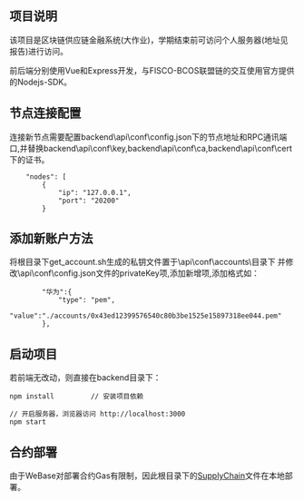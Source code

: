 ## 项目说明
该项目是区块链供应链金融系统(大作业)，学期结束前可访问个人服务器(地址见报告)进行访问。

前后端分别使用Vue和Express开发，与FISCO-BCOS联盟链的交互使用官方提供的Nodejs-SDK。


## 节点连接配置
连接新节点需要配置backend\api\conf\config.json下的节点地址和RPC通讯端口,并替换backend\api\conf\key,backend\api\conf\ca,backend\api\conf\cert下的证书。
```
    "nodes": [
        {
            "ip": "127.0.0.1",
            "port": "20200"
        }
```

## 添加新账户方法

将根目录下get_account.sh生成的私钥文件置于\api\conf\accounts\目录下
并修改\api\conf\config.json文件的privateKey项,添加新增项,添加格式如：
```
        "华为":{ 
            "type": "pem",
            "value":"./accounts/0x43ed12399576540c80b3be1525e15897318ee044.pem"
        },
```

## 启动项目
若前端无改动，则直接在backend目录下：
```
npm install         // 安装项目依赖

// 开启服务器，浏览器访问 http://localhost:3000
npm start

```

## 合约部署
由于WeBase对部署合约Gas有限制，因此根目录下的[SupplyChain](./SupplyChain.sol)文件在本地部署。